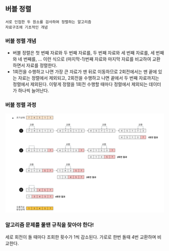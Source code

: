 ## 버블 정렬

    서로 인접한 두 원소를 검사하여 정렬하는 알고리즘
    자료구조에 기초적인 개념

### 버블 정렬 개념

- 버블 정렬은 첫 번째 자료와 두 번째 자료를, 두 번째 자료와 세 번째 자료를, 세 번째와 네 번째를, … 이런 식으로 (마지막-1)번째 자료와 마지막 자료를 비교하여 교환하면서 자료를 정렬한다.
- 1회전을 수행하고 나면 가장 큰 자료가 맨 뒤로 이동하므로 2회전에서는 맨 끝에 있는 자료는 정렬에서 제외되고, 2회전을 수행하고 나면 끝에서 두 번째 자료까지는 정렬에서 제외된다. 이렇게 정렬을 1회전 수행할 때마다 정렬에서 제외되는 데이터가 하나씩 늘어난다.

### 버블 정렬 과정

![](버블정렬_과정.png)


### 알고리즘 문제를 풀땐 규칙을 찾아야 한다!

세로 회전이 돌 때마다 조회한 횟수가 1씩 감소된다.
가로로 한번 돌때 4번 교환하며 비교한다.  

